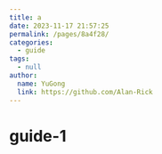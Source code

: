 ```yaml
---
title: a
date: 2023-11-17 21:57:25
permalink: /pages/8a4f28/
categories: 
  - guide
tags: 
  - null
author: 
  name: YuGong
  link: https://github.com/Alan-Rick
---
```

# guide-1
